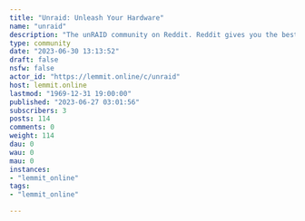 ```yaml
---
title: "Unraid: Unleash Your Hardware" 
name: "unraid"
description: "The unRAID community on Reddit. Reddit gives you the best of the internet in one place."
type: community
date: "2023-06-30 13:13:52"
draft: false
nsfw: false
actor_id: "https://lemmit.online/c/unraid"
host: lemmit.online
lastmod: "1969-12-31 19:00:00"
published: "2023-06-27 03:01:56"
subscribers: 3
posts: 114
comments: 0
weight: 114
dau: 0
wau: 0
mau: 0
instances:
- "lemmit_online"
tags: 
- "lemmit_online"

---
```

